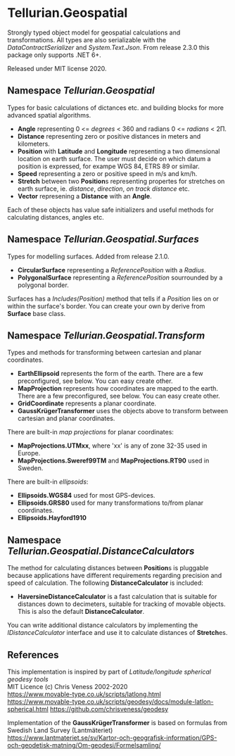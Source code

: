 # Tellurian.Geospatial
Strongly typed object model for geospatial calculations and transformations.
All types are also serializable with the *DataContractSerializer* and *System.Text.Json*.
From release 2.3.0 this package only supports .NET 6+.

Released under MIT license 2020.
## Namespace *Tellurian.Geospatial*
Types for basic calculations of dictances etc. and building blocks for more advanced spatial algorithms.
* **Angle** representing 0 <= *degrees* < 360 and radians 0 <= *radians* < 2Π.
* **Distance** representing zero or positive distances in meters and kilometers.
* **Position** with **Latitude** and **Longitude** representing a two dimensional location on earth surface. The user must decide on which datum a position is expressed, for exampe WGS 84, ETRS 89 or similar. 
* **Speed** representing a zero or positive speed in m/s and km/h.
* **Stretch** between two **Position**s representing propertes for stretches on earth surface, ie. *distance*, *direction*, *on track distance* etc.
* **Vector** represening a **Distance** with an **Angle**.

Each of these objects has value safe initializers and useful methods for calculating distances, angles etc. 

## Namespace *Tellurian.Geospatial.Surfaces* 
Types for modelling surfaces. Added from release 2.1.0.
* **CircularSurface** representing a *ReferencePosition* with a *Radius*.
* **PolygonalSurface** representing a *ReferencePosition* sourrounded by a polygonal border.

Surfaces has a *Includes(Position)* method that tells if a *Position* lies on or within the surface's border. 
You can create your own by derive from **Surface** base class.

## Namespace *Tellurian.Geospatial.Transform*
Types and methods for transforming between cartesian and planar coordinates.
* **EarthEllipsoid** represents the form of the earth. There are a few preconfigured, see below. You can easy create other.
* **MapProjection** represents how coordinates are mapped to the earth.  There are a few preconfigured, see below. You can easy create other.
* **GridCoordinate** represents a planar coordinate.
* **GaussKrügerTransformer** uses the objects above to transform between cartesian and planar coordinates.

There are built-in *map projections* for planar coordinates:
* **MapProjections.UTMxx**, where 'xx' is any of zone 32-35 used in Europe.
* **MapProjections.Sweref99TM** and **MapProjections.RT90** used in Sweden.

There are built-in *ellipsoids*:
* **Ellipsoids.WGS84** used for most GPS-devices.
* **Ellipsoids.GRS80** used for many transformations to/from planar coordinates.
* **Ellipsoids.Hayford1910** 

## Namespace *Tellurian.Geospatial.DistanceCalculators*
The method for calculating distances between **Position**s is pluggable because applications have different requirements regarding  precision and speed of calculation. 
The following **DistanceCalculator** is included:
* **HaversineDistanceCalculator** is a fast calculation that is suitable for distances down to decimeters, suitable for tracking of movable objects. 
This is also the default **DistanceCalculator**.

You can write additional distance calculators by implementing the *IDistanceCalculator* interface and use it to calculate distances of **Stretch**es.

## References
This implementation is inspired by part of *Latitude/longitude spherical geodesy tools*  
MIT Licence (c) Chris Veness 2002-2020  
https://www.movable-type.co.uk/scripts/latlong.html  
https://www.movable-type.co.uk/scripts/geodesy/docs/module-latlon-spherical.html
https://github.com/chrisveness/geodesy

Implementation of the **GaussKrügerTransformer** is based on formulas from Swedish Land Survey (Lantmäteriet)  
https://www.lantmateriet.se/sv/Kartor-och-geografisk-information/GPS-och-geodetisk-matning/Om-geodesi/Formelsamling/




